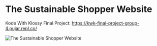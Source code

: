 # The Sustainable Shopper Website

Kode With Klossy Final Project: https://kwk-final-project-group-4.pujar.repl.co/

![The Sustainable Shopper Website](https://user-images.githubusercontent.com/62675121/134819953-d069c0c7-d74a-40d3-8cbe-7142aff3ccb9.PNG)
